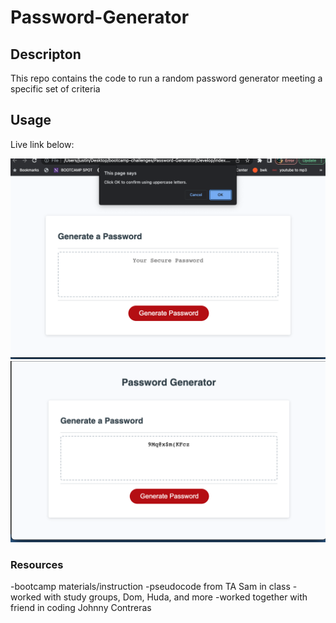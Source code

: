 # Password-Generator

## Descripton 
This repo contains the code to run a random password generator meeting a specific set of criteria

## Usage
Live link below:

![app screenshot](./Assets/Screenshot%202023-01-27%20at%2010.26.50%20PM.png)
![app screenshot](./Assets/Screenshot%202023-01-27%20at%2010.27.00%20PM.png)


### Resources

-bootcamp materials/instruction
-pseudocode from TA Sam in class
-worked with study groups, Dom, Huda, and more
-worked together with friend in coding Johnny Contreras
